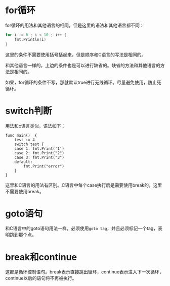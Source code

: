 # for循环

for循环的用法和其他语言的相同，但是这里的语法和其他语言都不同：

```go
for i := 0 ; i < 10 ; i++ {
	fmt.Println(i)
}
```

这里的条件不需要使用括号括起来，但是顺序和C语言的写法是相同的。

和其他语言一样的，上边的条件也是可以进行缺省的。缺省的方法和其他语言的方法是相同的。

如果，for循环的条件不写，那就默认true进行无线循环。尽量避免使用，防止死循环。

# switch判断

用法和c语言类似，语法如下：

```
func main()  {
	test := 4
	switch test {
	case 1: fmt.Print('1')
	case 2: fmt.Print("2")
	case 3: fmt.Print("3")
	default:
		fmt.Print("error")
	}
}
```

这里和C语言的用法有区别。C语言中每个case执行后是需要使用break的，这里不需要使用break。

# goto语句

和C语言中的goto语句用法一样，必须使用```goto tag```，并且必须标记一个tag，表明跳到那个点。


# break和continue

这都是循环控制语句。break表示直接跳出循环，continue表示进入下一次循环，continue以后的语句将不再被执行。

